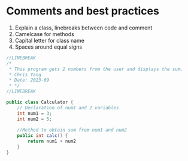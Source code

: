 # Comments and best practices
1. Explain a class, linebreaks between code and comment
2. Camelcase for methods
3. Capital letter for class name
4. Spaces around equal signs
```java
//LINEBREAK
/* 
 * This program gets 2 numbers from the user and displays the sum.
 * Chris Yang
 * Date: 2023-09
 * */
//LINEBREAK

public class Calculator {
    // Declaration of num1 and 2 variables
    int num1 = 3;
    int num2 = 5;
    
    //Method to obtain sum from num1 and num2
    public int calc() {
        return num1 + num2
    }
}
```
